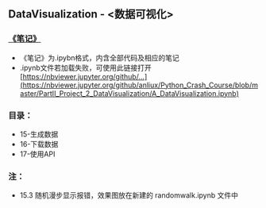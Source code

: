 ## DataVisualization - <数据可视化>

### [《笔记》](https://github.com/anliux/Python_Crash_Course/blob/master/PartII_Project_1_AlienInvasion/A_AlienInvasion.ipynb)
* 《笔记》为.ipybn格式，内含全部代码及相应的笔记
* .ipynb文件若加载失败，可使用此链接打开 [https://nbviewer.jupyter.org/github/...](https://nbviewer.jupyter.org/github/anliux/Python_Crash_Course/blob/master/PartII_Project_2_DataVisualization/A_DataVisualization.ipynb)

### 目录：
* 15-生成数据
* 16-下载数据
* 17-使用API

### 注：
* 15.3 随机漫步显示报错，效果图放在新建的 randomwalk.ipynb 文件中

